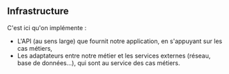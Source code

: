 ## Infrastructure

C'est ici qu'on implémente :
- L'API (au sens large) que fournit notre application, en s'appuyant sur les cas métiers,
- Les adaptateurs entre notre métier et les services externes (réseau, base de données...), qui sont au service des cas métiers.
